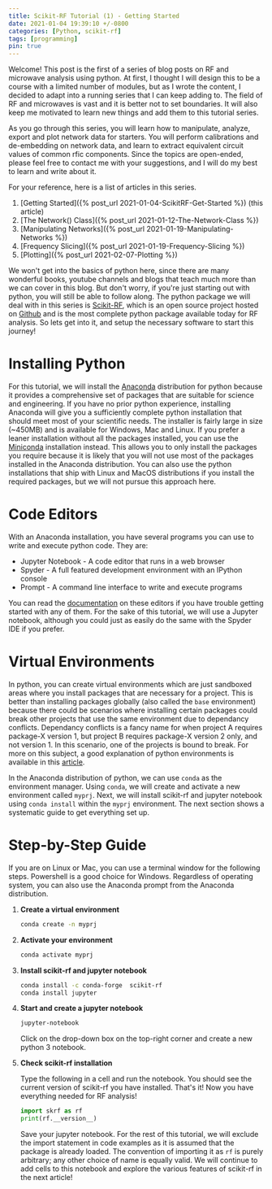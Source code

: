 ```yaml
---
title: Scikit-RF Tutorial (1) - Getting Started
date: 2021-01-04 19:39:10 +/-0800
categories: [Python, scikit-rf]
tags: [programming]
pin: true
---
```


Welcome! This post is the first of a series of blog posts on RF and microwave analysis using python. At first, I thought I will design this to be a course with a limited number of modules, but as I wrote the content, I decided to adapt into a running series that I can keep adding to. The field of RF and microwaves is vast and it is better not to set boundaries. It will also keep me motivated to learn new things and add them to this tutorial series.

As you go through this series, you will learn how to manipulate, analyze, export and plot network data for starters. You will perform calibrations and de-embedding on network data, and learn to extract equivalent circuit values of common rfic components. Since the topics are open-ended, please feel free to contact me with your suggestions, and I will do my best to learn and write about it.

For your reference, here is a list of articles in this series.
1. [Getting Started]({% post_url 2021-01-04-ScikitRF-Get-Started %}) (this article)
2. [The Network() Class]({% post_url 2021-01-12-The-Network-Class %})
3. [Manipulating Networks]({% post_url 2021-01-19-Manipulating-Networks %})
4. [Frequency Slicing]({% post_url 2021-01-19-Frequency-Slicing %})
5. [Plotting]({% post_url 2021-02-07-Plotting %})

We won't get into the basics of python here, since there are many wonderful books, youtube channels and blogs that teach much more than we can cover in this blog. But don't worry, if you're just starting out with python, you will still be able to follow along. The python package we will deal with in this series is [Scikit-RF](https://scikit-rf-web.readthedocs.io/), which is an open source project hosted on [Github](https://github.com/scikit-rf/scikit-rf) and is the most complete python package available today for RF analysis. So lets get into it, and setup the necessary software to start this journey!



# Installing Python

For this tutorial, we will install the [Anaconda](https://www.anaconda.com/products/individual) distribution for python because it provides a comprehensive set of packages that are suitable for science and engineering. If you have no prior python experience, installing Anaconda will give you a sufficiently complete python installation that should meet most of your scientific needs. The installer is fairly large in size (~450MB) and is available for Windows, Mac and Linux. If you prefer a leaner installation without all the packages installed, you can use the [Miniconda](https://docs.conda.io/en/latest/miniconda.html) installation instead. This allows you to only install the packages you require because it is likely that you will not use most of the packages installed in the Anaconda distribution. You can also use the python installations that ship with Linux and MacOS distributions if you install the required packages, but we will not pursue this approach here.

# Code Editors

With an Anaconda installation, you have several programs you can use to write and execute python code. They are:

- Jupyter Notebook - A code editor that runs in a web browser
- Spyder - A full featured development environment with an IPython console
- Prompt - A command line interface to write and execute programs

You can read the [documentation](https://docs.anaconda.com/anaconda/user-guide/getting-started/) on these editors if you have trouble getting started with any of them. For the sake of this tutorial, we will use a Jupyter notebook, although you could just as easily do the same with the Spyder IDE if you prefer.

# Virtual Environments

In python, you can create virtual environments which are just sandboxed areas where you install packages that are necessary for a project. This is better than installing packages globally (also called the `base` environment) because there could be scenarios where installing certain packages could break other projects that use the same environment due to dependancy conflicts. Dependancy conflicts is a fancy name for when project A requires package-X version 1, but project B requires package-X version 2 only, and not version 1. In this scenario, one of the projects is bound to break. For more on this subject, a good explanation of python environments is available in this [article](https://realpython.com/python-virtual-environments-a-primer/).

In the Anaconda distribution of python, we can use `conda` as the environment manager. Using `conda`, we will create and activate a new environment called `myprj`. Next, we will install scikit-rf and jupyter notebook using `conda install` within the `myprj` environment. The next section shows a systematic guide to get everything set up.

# Step-by-Step Guide

If you are on Linux or Mac, you can use a terminal window for the following steps. Powershell is a good choice for Windows. Regardless of operating system, you can also use the Anaconda prompt from the Anaconda distribution.

1. **Create a virtual environment**

    ```bash
    conda create -n myprj
    ```

2. **Activate your environment**

    ```bash
    conda activate myprj
    ```

3. **Install scikit-rf and jupyter notebook**

    ```bash
    conda install -c conda-forge  scikit-rf
    conda install jupyter
    ```

4. **Start and create a jupyter notebook**

    ```powershell
    jupyter-notebook
    ```

    Click on the drop-down box on the top-right corner and create a new python 3 notebook.

5. **Check scikit-rf installation**

    Type the following in a cell and run the notebook. You should see the current version of scikit-rf you have installed. That's it! Now you have everything needed for RF analysis!

    ```python
    import skrf as rf
    print(rf.__version__)
    ```

    Save your jupyter notebook. For the rest of this tutorial, we will exclude the import statement in code examples as it is assumed that the package is already loaded. The convention of importing it as `rf` is purely arbitrary; any other choice of name is equally valid. We will continue to add cells to this notebook and explore the various features of scikit-rf in the next article!

